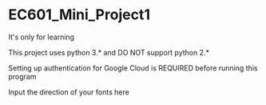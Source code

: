 # EC601_Mini_Project1

It's only for learning

This project uses python 3.* and DO NOT support python 2.*

Setting up authentication for Google Cloud is REQUIRED before running this program

Input the direction of your fonts here
